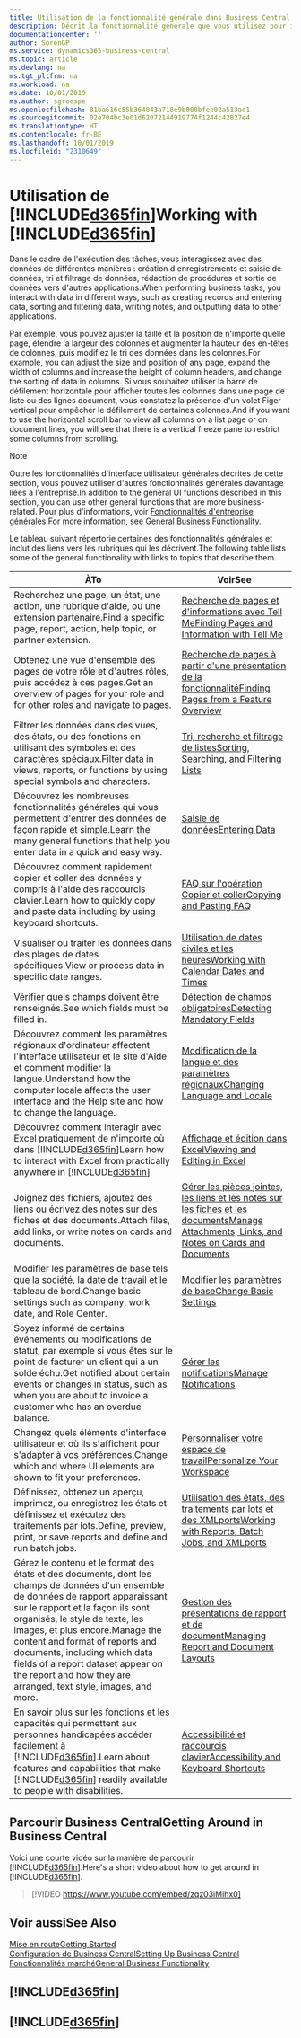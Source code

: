 ```yaml
---
title: Utilisation de la fonctionnalité générale dans Business Central | Microsoft Docs
description: Décrit la fonctionnalité générale que vous utilisez pour interagir avec des données dans Business Central, par exemple entrer les valeurs, trier les données, et modifier les vues.
documentationcenter: ''
author: SorenGP
ms.service: dynamics365-business-central
ms.topic: article
ms.devlang: na
ms.tgt_pltfrm: na
ms.workload: na
ms.date: 10/01/2019
ms.author: sgroespe
ms.openlocfilehash: 81ba616c55b364843a718e9b000bfee02a513ad1
ms.sourcegitcommit: 02e704bc3e01d62072144919774f1244c42827e4
ms.translationtype: HT
ms.contentlocale: fr-BE
ms.lasthandoff: 10/01/2019
ms.locfileid: "2310649"
---
```

# <a name="working-with-included365finincludesd365fin_mdmd"></a><span data-ttu-id="31050-103">Utilisation de [!INCLUDE[d365fin](includes/d365fin_md.md)]</span><span class="sxs-lookup"><span data-stu-id="31050-103">Working with [!INCLUDE[d365fin](includes/d365fin_md.md)]</span></span>
<span data-ttu-id="31050-104">Dans le cadre de l'exécution des tâches, vous interagissez avec des données de différentes manières : création d'enregistrements et saisie de données, tri et filtrage de données, rédaction de procédures et sortie de données vers d'autres applications.</span><span class="sxs-lookup"><span data-stu-id="31050-104">When performing business tasks, you interact with data in different ways, such as creating records and entering data, sorting and filtering data, writing notes, and outputting data to other applications.</span></span>

<span data-ttu-id="31050-105">Par exemple, vous pouvez ajuster la taille et la position de n'importe quelle page, étendre la largeur des colonnes et augmenter la hauteur des en-têtes de colonnes, puis modifiez le tri des données dans les colonnes.</span><span class="sxs-lookup"><span data-stu-id="31050-105">For example, you can adjust the size and position of any page, expand the width of columns and increase the height of column headers, and change the sorting of data in columns.</span></span> <span data-ttu-id="31050-106">Si vous souhaitez utiliser la barre de défilement horizontale pour afficher toutes les colonnes dans une page de liste ou des lignes document, vous constatez la présence d'un volet Figer vertical pour empêcher le défilement de certaines colonnes.</span><span class="sxs-lookup"><span data-stu-id="31050-106">And if you want to use the horizontal scroll bar to view all columns on a list page or on document lines, you will see that there is a vertical freeze pane to restrict some columns from scrolling.</span></span>

> [!NOTE]
> <span data-ttu-id="31050-107">Outre les fonctionnalités d'interface utilisateur générales décrites de cette section, vous pouvez utiliser d'autres fonctionnalités générales davantage liées à l'entreprise.</span><span class="sxs-lookup"><span data-stu-id="31050-107">In addition to the general UI functions described in this section, you can use other general functions that are more business-related.</span></span> <span data-ttu-id="31050-108">Pour plus d'informations, voir [Fonctionnalités d'entreprise générales](ui-across-business-areas.md).</span><span class="sxs-lookup"><span data-stu-id="31050-108">For more information, see [General Business Functionality](ui-across-business-areas.md).</span></span>

<span data-ttu-id="31050-109">Le tableau suivant répertorie certaines des fonctionnalités générales et inclut des liens vers les rubriques qui les décrivent.</span><span class="sxs-lookup"><span data-stu-id="31050-109">The following table lists some of the general functionality with links to topics that describe them.</span></span>

| <span data-ttu-id="31050-110">À</span><span class="sxs-lookup"><span data-stu-id="31050-110">To</span></span> | <span data-ttu-id="31050-111">Voir</span><span class="sxs-lookup"><span data-stu-id="31050-111">See</span></span> |
| --- | --- |
|<span data-ttu-id="31050-112">Recherchez une page, un état, une action, une rubrique d'aide, ou une extension partenaire.</span><span class="sxs-lookup"><span data-stu-id="31050-112">Find a specific page, report, action, help topic, or partner extension.</span></span> |[<span data-ttu-id="31050-113">Recherche de pages et d'informations avec Tell Me</span><span class="sxs-lookup"><span data-stu-id="31050-113">Finding Pages and Information with Tell Me</span></span>](ui-search.md) |
|<span data-ttu-id="31050-114">Obtenez une vue d'ensemble des pages de votre rôle et d'autres rôles, puis accédez à ces pages.</span><span class="sxs-lookup"><span data-stu-id="31050-114">Get an overview of pages for your role and for other roles and navigate to pages.</span></span>|[<span data-ttu-id="31050-115">Recherche de pages à partir d'une présentation de la fonctionnalité</span><span class="sxs-lookup"><span data-stu-id="31050-115">Finding Pages from a Feature Overview</span></span>](ui-role-explorer.md)|
| <span data-ttu-id="31050-116">Filtrer les données dans des vues, des états, ou des fonctions en utilisant des symboles et des caractères spéciaux.</span><span class="sxs-lookup"><span data-stu-id="31050-116">Filter data in views, reports, or functions by using special symbols and characters.</span></span> |[<span data-ttu-id="31050-117">Tri, recherche et filtrage de listes</span><span class="sxs-lookup"><span data-stu-id="31050-117">Sorting, Searching, and Filtering Lists</span></span>](ui-enter-criteria-filters.md) |
|<span data-ttu-id="31050-118">Découvrez les nombreuses fonctionnalités générales qui vous permettent d'entrer des données de façon rapide et simple.</span><span class="sxs-lookup"><span data-stu-id="31050-118">Learn the many general functions that help you enter data in a quick and easy way.</span></span>|[<span data-ttu-id="31050-119">Saisie de données</span><span class="sxs-lookup"><span data-stu-id="31050-119">Entering Data</span></span>](ui-enter-data.md)|
|<span data-ttu-id="31050-120">Découvrez comment rapidement copier et coller des données y compris à l'aide des raccourcis clavier.</span><span class="sxs-lookup"><span data-stu-id="31050-120">Learn how to quickly copy and paste data including by using keyboard shortcuts.</span></span>|[<span data-ttu-id="31050-121">FAQ sur l'opération Copier et coller</span><span class="sxs-lookup"><span data-stu-id="31050-121">Copying and Pasting FAQ</span></span>](ui-copy-paste.md)|
| <span data-ttu-id="31050-122">Visualiser ou traiter les données dans des plages de dates spécifiques.</span><span class="sxs-lookup"><span data-stu-id="31050-122">View or process data in specific date ranges.</span></span> |[<span data-ttu-id="31050-123">Utilisation de dates civiles et les heures</span><span class="sxs-lookup"><span data-stu-id="31050-123">Working with Calendar Dates and Times</span></span>](ui-enter-date-ranges.md) |
| <span data-ttu-id="31050-124">Vérifier quels champs doivent être renseignés.</span><span class="sxs-lookup"><span data-stu-id="31050-124">See which fields must be filled in.</span></span> |[<span data-ttu-id="31050-125">Détection de champs obligatoires</span><span class="sxs-lookup"><span data-stu-id="31050-125">Detecting Mandatory Fields</span></span>](ui-mandatory-fields.md) |
|<span data-ttu-id="31050-126">Découvrez comment les paramètres régionaux d'ordinateur affectent l'interface utilisateur et le site d'Aide et comment modifier la langue.</span><span class="sxs-lookup"><span data-stu-id="31050-126">Understand how the computer locale affects the user interface and the Help site and how to change the language.</span></span>|[<span data-ttu-id="31050-127">Modification de la langue et des paramètres régionaux</span><span class="sxs-lookup"><span data-stu-id="31050-127">Changing Language and Locale</span></span>](about-locale-language.md)|
|<span data-ttu-id="31050-128">Découvrez comment interagir avec Excel pratiquement de n'importe où dans [!INCLUDE[d365fin](includes/d365fin_md.md)]</span><span class="sxs-lookup"><span data-stu-id="31050-128">Learn how to interact with Excel from practically anywhere in [!INCLUDE[d365fin](includes/d365fin_md.md)]</span></span>|[<span data-ttu-id="31050-129">Affichage et édition dans Excel</span><span class="sxs-lookup"><span data-stu-id="31050-129">Viewing and Editing in Excel</span></span>](across-work-with-excel.md)|
|<span data-ttu-id="31050-130">Joignez des fichiers, ajoutez des liens ou écrivez des notes sur des fiches et des documents.</span><span class="sxs-lookup"><span data-stu-id="31050-130">Attach files, add links, or write notes on cards and documents.</span></span>|[<span data-ttu-id="31050-131">Gérer les pièces jointes, les liens et les notes sur les fiches et les documents</span><span class="sxs-lookup"><span data-stu-id="31050-131">Manage Attachments, Links, and Notes on Cards and Documents</span></span>](ui-how-add-link-to-record.md)|
| <span data-ttu-id="31050-132">Modifier les paramètres de base tels que la société, la date de travail et le tableau de bord.</span><span class="sxs-lookup"><span data-stu-id="31050-132">Change basic settings such as company, work date, and Role Center.</span></span> |[<span data-ttu-id="31050-133">Modifier les paramètres de base</span><span class="sxs-lookup"><span data-stu-id="31050-133">Change Basic Settings</span></span>](ui-change-basic-settings.md) |
|<span data-ttu-id="31050-134">Soyez informé de certains événements ou modifications de statut, par exemple si vous êtes sur le point de facturer un client qui a un solde échu.</span><span class="sxs-lookup"><span data-stu-id="31050-134">Get notified about certain events or changes in status, such as when you are about to invoice a customer who has an overdue balance.</span></span>|[<span data-ttu-id="31050-135">Gérer les notifications</span><span class="sxs-lookup"><span data-stu-id="31050-135">Manage Notifications</span></span>](ui-smart-notifications.md)|
| <span data-ttu-id="31050-136">Changez quels éléments d'interface utilisateur et où ils s'affichent pour s'adapter à vos préférences.</span><span class="sxs-lookup"><span data-stu-id="31050-136">Change which and where UI elements are shown to fit your preferences.</span></span>|[<span data-ttu-id="31050-137">Personnaliser votre espace de travail</span><span class="sxs-lookup"><span data-stu-id="31050-137">Personalize Your Workspace</span></span>](ui-personalization-user.md) |
|<span data-ttu-id="31050-138">Définissez, obtenez un aperçu, imprimez, ou enregistrez les états et définissez et exécutez des traitements par lots.</span><span class="sxs-lookup"><span data-stu-id="31050-138">Define, preview, print, or save reports and define and run batch jobs.</span></span>|[<span data-ttu-id="31050-139">Utilisation des états, des traitements par lots et des XMLports</span><span class="sxs-lookup"><span data-stu-id="31050-139">Working with Reports, Batch Jobs, and XMLports</span></span>](ui-work-report.md)|
| <span data-ttu-id="31050-140">Gérez le contenu et le format des états et des documents, dont les champs de données d'un ensemble de données de rapport apparaissant sur le rapport et la façon ils sont organisés, le style de texte, les images, et plus encore.</span><span class="sxs-lookup"><span data-stu-id="31050-140">Manage the content and format of reports and documents, including which data fields of a report dataset appear on the report and how they are arranged, text style, images, and more.</span></span>|[<span data-ttu-id="31050-141">Gestion des présentations de rapport et de document</span><span class="sxs-lookup"><span data-stu-id="31050-141">Managing Report and Document Layouts</span></span>](ui-manage-report-layouts.md) |
|<span data-ttu-id="31050-142">En savoir plus sur les fonctions et les capacités qui permettent aux personnes handicapées accéder facilement à [!INCLUDE[d365fin](includes/d365fin_md.md)].</span><span class="sxs-lookup"><span data-stu-id="31050-142">Learn about features and capabilities that make [!INCLUDE[d365fin](includes/d365fin_md.md)] readily available to people with disabilities.</span></span>|[<span data-ttu-id="31050-143">Accessibilité et raccourcis clavier</span><span class="sxs-lookup"><span data-stu-id="31050-143">Accessibility and Keyboard Shortcuts</span></span>](ui-accessibility.md)|

## <a name="getting-around-in-business-central"></a><span data-ttu-id="31050-144">Parcourir Business Central</span><span class="sxs-lookup"><span data-stu-id="31050-144">Getting Around in Business Central</span></span>
<span data-ttu-id="31050-145">Voici une courte vidéo sur la manière de parcourir [!INCLUDE[d365fin](includes/d365fin_md.md)].</span><span class="sxs-lookup"><span data-stu-id="31050-145">Here's a short video about how to get around in [!INCLUDE[d365fin](includes/d365fin_md.md)].</span></span>

> [!VIDEO https://www.youtube.com/embed/zqz03iMihx0]

## <a name="see-also"></a><span data-ttu-id="31050-146">Voir aussi</span><span class="sxs-lookup"><span data-stu-id="31050-146">See Also</span></span>
[<span data-ttu-id="31050-147">Mise en route</span><span class="sxs-lookup"><span data-stu-id="31050-147">Getting Started</span></span>](product-get-started.md)  
[<span data-ttu-id="31050-148">Configuration de Business Central</span><span class="sxs-lookup"><span data-stu-id="31050-148">Setting Up Business Central</span></span>](setup.md)  
[<span data-ttu-id="31050-149">Fonctionnalités marché</span><span class="sxs-lookup"><span data-stu-id="31050-149">General Business Functionality</span></span>](ui-across-business-areas.md)  

## [!INCLUDE[d365fin](includes/free_trial_md.md)]  
## [!INCLUDE[d365fin](includes/training_link_md.md)]
